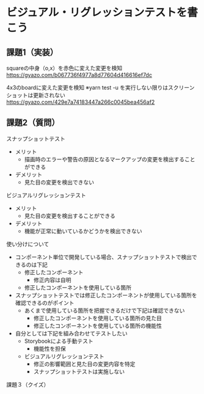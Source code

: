 # ビジュアル・リグレッションテストを書こう

## 課題1（実装）
squareの中身（o,x）を赤色に変えた変更を検知
https://gyazo.com/b067736f4977a8d77604d416616ef7dc 

4x3のboardに変えた変更を検知
※yarn test -u を実行しない限りはスクリーンショットは更新されない
https://gyazo.com/429e7a74183447a266c0045bea456af2 

## 課題2（質問）
スナップショットテスト
* メリット
    * 描画時のエラーや警告の原因となるマークアップの変更を検出することができる
* デメリット
    * 見た目の変更を検出できない

ビジュアルリグレッションテスト
* メリット
    * 見た目の変更を検出することができる
* デメリット
    * 機能が正常に動いているかどうかを検出できない

使い分けについて
* コンポーネント単位で開発している場合、スナップショットテストで検出できるのは下記
    * 修正したコンポーネント
        * 修正内容は自明
    * 修正したコンポーネントを使用している箇所
* スナップショットテストでは修正したコンポーネントが使用している箇所を確認できるのがポイント
    * あくまで使用している箇所を把握できるだけで下記は確認できない
        * 修正したコンポーネントを使用している箇所の見た目
        * 修正したコンポーネントを使用している箇所の機能性
* 自分としては下記を組み合わせてテストしたい
    * Storybookによる手動テスト
        * 機能性を担保
    * ビジュアルリグレッションテスト
        * 修正の影響範囲と見た目の変更内容を特定
        * スナップショットテストは実施しない

課題３（クイズ）